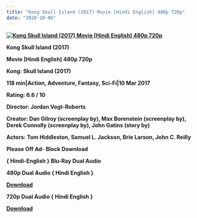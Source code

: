 ```yaml
---
title: "Kong Skull Island (2017) Movie [Hindi English] 480p 720p"
date: "2020-10-06"
---
```


[**![Kong Skull Island (2017) Movie [Hindi English] 480p 720p ](https://1.bp.blogspot.com/-uYXdBpgxRBo/XxGz3-Z0xaI/AAAAAAAAECg/1I67z02A7s8jyFNkelNpyn6Q8Eh1PzJCACLcBGAsYHQ/s1600/konhg.webp "Kong Skull Island (2017) Movie [Hindi English] 480p 720p ")**](https://1.bp.blogspot.com/-uYXdBpgxRBo/XxGz3-Z0xaI/AAAAAAAAECg/1I67z02A7s8jyFNkelNpyn6Q8Eh1PzJCACLcBGAsYHQ/s1600/konhg.webp)

 **Kong Skull Island (2017)**

**Movie \[Hindi English\] 480p 720p** 

 **Kong: Skull Island (2017)**

**118 min|Action, Adventure, Fantasy, Sci-Fi|10 Mar 2017**

**Rating: 6.6 / 10** 

**Director: Jordan Vogt-Roberts**

**Creator: Dan Gilroy (screenplay by), Max Borenstein (screenplay by), Derek Connolly (screenplay by), John Gatins (story by)**

**Actors: Tom Hiddleston, Samuel L. Jackson, Brie Larson, John C. Reilly**

**Please Off Ad- Block Download**

**{ Hindi-English } Blu-Ray Dual Audio**

**480p Dual Audio { Hindi English }**

[**Download**](https://zee.gl/v4l9Ihgu)

**720p Dual Audio { Hindi English }**

[**Download**](https://zee.gl/SlAzQyn)
